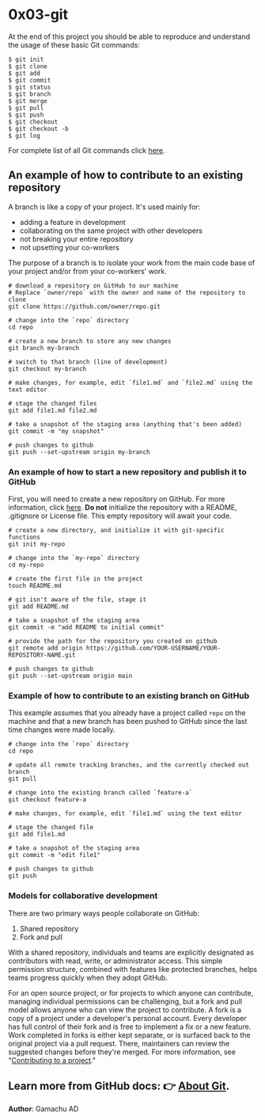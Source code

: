 # 0x03-git

At the end of this project you should be able to reproduce and
understand the usage of these basic Git commands:
```
$ git init
$ git clone
$ git add
$ git commit
$ git status
$ git branch
$ git merge
$ git pull
$ git push
$ git checkout
$ git checkout -b
$ git log

```
For complete list of all Git commands click [here](https://git-scm.com/docs).


## An example of how to contribute to an existing repository

A branch is like a copy of your project. It's used mainly for:
* adding a feature in development
* collaborating on the same project with other developers
* not breaking your entire repository
* not upsetting your co-workers

The purpose of a branch is to isolate your work from the main code base of your project and/or from your co-workers' work.

```
# download a repository on GitHub to our machine
# Replace `owner/repo` with the owner and name of the repository to clone
git clone https://github.com/owner/repo.git

# change into the `repo` directory
cd repo

# create a new branch to store any new changes
git branch my-branch

# switch to that branch (line of development)
git checkout my-branch

# make changes, for example, edit `file1.md` and `file2.md` using the text editor

# stage the changed files
git add file1.md file2.md

# take a snapshot of the staging area (anything that's been added)
git commit -m "my snapshot"

# push changes to github
git push --set-upstream origin my-branch
```

### An example of how to start a new repository and publish it to GitHub

First, you will need to create a new repository on GitHub. For more information, click [here](https://docs.github.com/en/get-started/quickstart/hello-world). **Do not** initialize the repository with a README, .gitignore or License file. This empty repository will await your code.

```
# create a new directory, and initialize it with git-specific functions
git init my-repo

# change into the `my-repo` directory
cd my-repo

# create the first file in the project
touch README.md

# git isn't aware of the file, stage it
git add README.md

# take a snapshot of the staging area
git commit -m "add README to initial commit"

# provide the path for the repository you created on github
git remote add origin https://github.com/YOUR-USERNAME/YOUR-REPOSITORY-NAME.git

# push changes to github
git push --set-upstream origin main
```

### Example of how to contribute to an existing branch on GitHub

This example assumes that you already have a project called `repo` on the machine and that a new branch has been pushed to GitHub since the last time changes were made locally.

```
# change into the `repo` directory
cd repo

# update all remote tracking branches, and the currently checked out branch
git pull

# change into the existing branch called `feature-a`
git checkout feature-a

# make changes, for example, edit `file1.md` using the text editor

# stage the changed file
git add file1.md

# take a snapshot of the staging area
git commit -m "edit file1"

# push changes to github
git push
```

### Models for collaborative development
There are two primary ways people collaborate on GitHub:
1. Shared repository
2. Fork and pull

With a shared repository, individuals and teams are explicitly designated as contributors with read, write, or administrator access. This simple permission structure, combined with features like protected branches, helps teams progress quickly when they adopt GitHub.

For an open source project, or for projects to which anyone can contribute, managing individual permissions can be challenging, but a fork and pull model allows anyone who can view the project to contribute. A fork is a copy of a project under a developer's personal account. Every developer has full control of their fork and is free to implement a fix or a new feature. Work completed in forks is either kept separate, or is surfaced back to the original project via a pull request. There, maintainers can review the suggested changes before they're merged. For more information, see "[Contributing to a project](https://docs.github.com/en/get-started/exploring-projects-on-github/contributing-to-a-project)."

Learn more from GitHub docs: :point_right: [About Git](https://docs.github.com/en/get-started/using-git/about-git).
---

**Author**: Gamachu AD
